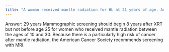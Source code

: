 ```yaml
---
title: "A woman received mantle radiation for HL at 21 years of age. According to ACR, when should she begin screening MM?"
---
```

Answer: 29 years
Mammographic screening should begin 8 years after XRT but not before age 25 for women who received mantle radiation between the ages of 10 and 30. 
Because there is a particularly high risk of cancer after mantle radiation, the American Cancer Society recommends screening with MRI.

